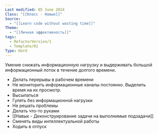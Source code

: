 ```yaml
---
Last modified: 05 June 2024
Class: "[[Класс - Навык]]"
Source:
  - "[[Learn code without wasting time]]"
Theme:
  - "[[Личная эффективность]]"
tags:
  - RefactorVersion/1
  - Template/01
Type: Hard
---
```

Умение снижать информационную нагрузку и выдерживать большой информационный поток в течение долгого времени.

- Делать перерывы в рабочем времени
- Не мониторить информационные каналы постоянно. Выделить время на их просмотр.
- Высыпаться
- Гулять без информационной нагрузки
- Не решать проблемы
- Делать что-то руками
- [[Навык - Деконструирование задачи на выполнимые подзадачи]]
- Сменять виды интеллектуальной работы
- Ходить в отпуск
